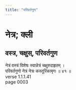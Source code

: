 ```yaml
---
title: "परिवर्तगुण"
---
```


# नेत्र; क्ली
## वस्त्र, चक्षुस्, परिवर्तगुण
नेत्रं वस्त्रं विशेषः स्यान्नेत्रं चक्षुरुदाहृतम् ।<br />परिवर्तगुणो नेत्रं नेत्रः कस्तूरिकामृगः ॥ ४१ ॥<br />verse 1.1.1.41<br />page 0003

